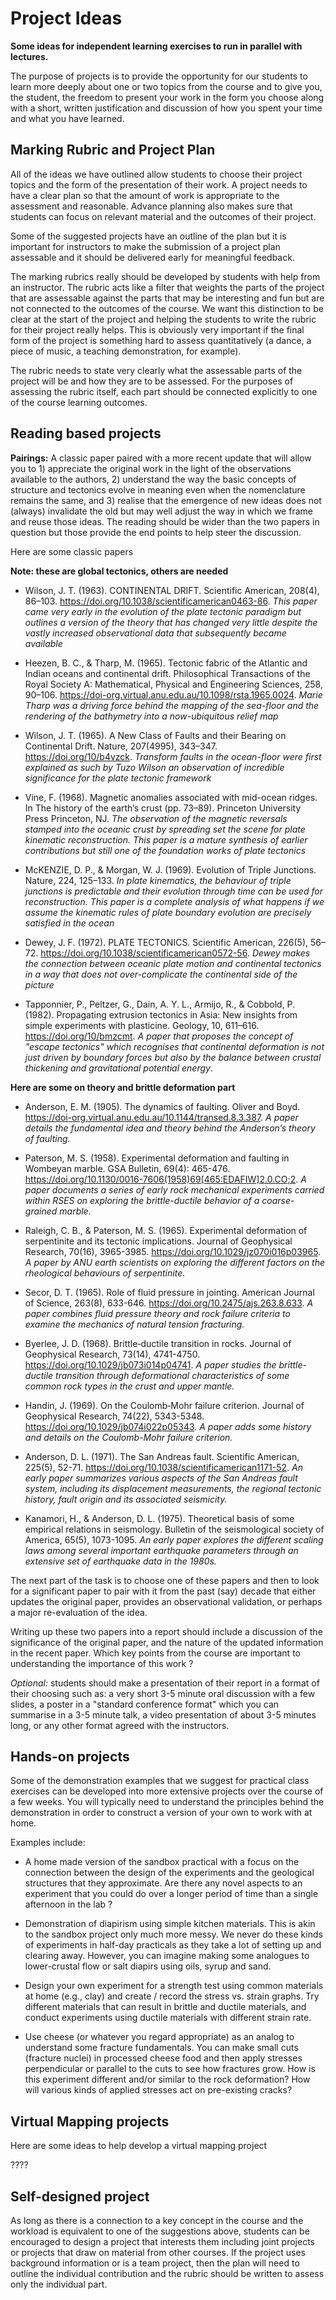 # Project Ideas

**Some ideas for independent learning exercises to run in parallel with lectures.**

The purpose of projects is to provide the opportunity for our students to learn more deeply about one or two topics from the course and to give you, the student, the freedom to present your work in the form you choose along with a short, written justification and discussion of how you spent your time and what you have learned.

## Marking Rubric and Project Plan

All of the ideas we have outlined allow students to choose their project topics and the form of the presentation of their work. A project needs to have a clear plan so that the amount of work is appropriate to the assessment and reasonable. Advance planning also makes sure that students can focus on relevant material and the outcomes of their project. 

Some of the suggested projects have an outline of the plan but it is important for instructors to make the submission of a project plan assessable and it should be delivered early for meaningful feedback.

The marking rubrics really should be developed by students with help from an instructor. The rubric acts like a filter that weights the parts of the project that are assessable against the parts that may be interesting and fun but are not connected to the outcomes of the course. We want this distinction to be clear at the start of the project and helping the students to write the rubric for their project really helps. This is obviously very important if the final form of the project is something hard to assess quantitatively (a dance, a piece of music, a teaching demonstration, for example).

The rubric needs to state very clearly what the assessable parts of the project will be and how they are to be assessed. For the purposes of assessing the rubric itself, each part should be connected explicitly to one of the course learning outcomes. 


## Reading based projects

**Pairings:** A classic paper paired with a more recent update that will allow you to 1) appreciate the original work in the light of the observations available to the authors, 2) understand the way the basic concepts of structure and tectonics evolve in meaning even when the nomenclature remains the same, and 3) realise that the emergence of new ideas does not (always) invalidate the old but may well adjust the way in which we frame and reuse those ideas. The reading should be wider than the two papers in question but those provide the end points to help steer the discussion. 

Here are some classic papers 

**Note: these are global tectonics, others are needed**

- Wilson, J. T. (1963). CONTINENTAL DRIFT. Scientific American, 208(4), 86–103. https://doi.org/10.1038/scientificamerican0463-86. *This paper came very early in the evolution of the plate tectonic paradigm but outlines a version of the theory that has changed very little despite the vastly increased observational data that subsequently became available*

- Heezen, B. C., & Tharp, M. (1965). Tectonic fabric of the Atlantic and Indian oceans and continental drift. Philosophical Transactions of the Royal Society A: Mathematical, Physical and Engineering Sciences, 258, 90–106. https://doi-org.virtual.anu.edu.au/10.1098/rsta.1965.0024. *Marie Tharp was a driving force
behind the mapping of the sea-floor and the rendering of the bathymetry into a now-ubiquitous relief map*

- Wilson, J. T. (1965). A New Class of Faults and their Bearing on Continental Drift. Nature, 207(4995), 343–347. https://doi.org/10/b4vzck. *Transform faults in the ocean-floor were first explained as such by Tuzo Wilson an observation of incredible significance for the plate tectonic framework*

- Vine, F. (1968). Magnetic anomalies associated with mid-ocean ridges. In The history of the earth’s crust (pp. 73–89). Princeton University Press Princeton, NJ. *The observation of the magnetic reversals stamped into the oceanic crust by spreading set the scene for plate kinematic reconstruction. This paper is a mature synthesis of earlier contributions but still one of the foundation works of plate tectonics*

- McKENZIE, D. P., & Morgan, W. J. (1969). Evolution of Triple Junctions. Nature, 224, 125–133. *In plate kinematics, the behaviour of triple junctions is predictable and their evolution through time can be used for reconstruction. This paper is a complete analysis of what happens if we assume the kinematic rules of plate boundary evolution are precisely satisfied in the ocean*

- Dewey, J. F. (1972). PLATE TECTONICS. Scientific American, 226(5), 56–72. https://doi.org/10.1038/scientificamerican0572-56. *Dewey makes the connection between oceanic plate motion and continental tectonics in a way that does not over-complicate the continental side of the picture*

- Tapponnier, P., Peltzer, G., Dain, A. Y. L., Armijo, R., & Cobbold, P. (1982). Propagating extrusion tectonics in Asia: New insights from simple experiments with plasticine. Geology, 10, 611–616. https://doi.org/10/bmzcmt. *A paper that proposes the concept of "escape tectonics" which recognises that continental deformation is not just driven by boundary forces but also by the balance between crustal thickening and gravitational potential energy*.

**Here are some on theory and brittle deformation part**

- Anderson, E. M. (1905). The dynamics of faulting. Oliver and Boyd. https://doi-org.virtual.anu.edu.au/10.1144/transed.8.3.387. *A paper details the fundamental idea and theory behind the Anderson’s theory of faulting.*

- Paterson, M. S. (1958). Experimental deformation and faulting in Wombeyan marble. GSA Bulletin, 69(4): 465-476. https://doi.org/10.1130/0016-7606(1958)69[465:EDAFIW]2.0.CO;2. *A paper documents a series of early rock mechanical experiments carried within RSES on exploring the brittle-ductile behavior of a coarse-grained marble.*

- Raleigh, C. B., & Paterson, M. S. (1965). Experimental deformation of serpentinite and its tectonic implications. Journal of Geophysical Research, 70(16), 3965-3985. https://doi.org/10.1029/jz070i016p03965. *A paper by ANU earth scientists on exploring the different factors on the rheological behaviours of serpentinite.*

- Secor, D. T. (1965). Role of fluid pressure in jointing. American Journal of Science, 263(8), 633-646. https://doi.org/10.2475/ajs.263.8.633. *A paper combines fluid pressure theory and rock failure criteria to examine the mechanics of natural tension fracturing.* 

- Byerlee, J. D. (1968). Brittle‐ductile transition in rocks. Journal of Geophysical Research, 73(14), 4741-4750. https://doi.org/10.1029/jb073i014p04741. *A paper studies the brittle-ductile transition through deformational characteristics of some common rock types in the crust and upper mantle.* 

- Handin, J. (1969). On the Coulomb‐Mohr failure criterion. Journal of Geophysical Research, 74(22), 5343-5348. https://doi.org/10.1029/jb074i022p05343. *A paper adds some history and details on the Coulomb-Mohr failure criterion.* 

- Anderson, D. L. (1971). The San Andreas fault. Scientific American, 225(5), 52-71. https://doi.org/10.1038/scientificamerican1171-52. *An early paper summarizes various aspects of the San Andreas fault system, including its displacement measurements, the regional tectonic history, fault origin and its associated seismicity.* 

- Kanamori, H., & Anderson, D. L. (1975). Theoretical basis of some empirical relations in seismology. Bulletin of the seismological society of America, 65(5), 1073-1095. *An early paper explores the different scaling laws among several important earthquake parameters through an extensive set of earthquake data in the 1980s.* 


The next part of the task is to choose one of these papers and then to look for a significant paper to pair with it from the past (say) decade that either updates the original paper, provides an observational validation, or perhaps a major re-evaluation of the idea. 

Writing up these two papers into a report should include a discussion of the significance of the original paper, and the nature of the updated information in the recent paper. Which key points from the course are important to understanding the importance of this work ?

*Optional:* students should make a presentation of their report in a format of their choosing such as: a very short 3-5 minute oral discussion with a few slides, a poster in a "standard conference format" which you can summarise in a 3-5 minute talk, a video presentation of about 3-5 minutes long, or any other format agreed with the instructors.

## Hands-on projects

Some of the demonstration examples that we suggest for practical class exercises can be developed into more extensive projects over the course of a few weeks. You will typically need to understand the principles behind the demonstration in order to construct a version of your own to work with at home. 

Examples include:

- A home made version of the sandbox practical with a focus on the connection between the design of the experiments and the geological structures that they approximate. Are there any novel aspects to an experiment that you could do over a longer period of time than a single afternoon in the lab ? 

- Demonstration of diapirism using simple kitchen materials. This is akin to the sandbox project only much more messy. We never do these kinds of experiments in half-day practicals as they take a lot of setting up and clearing away. However, you can imagine making some analogues to lower-crustal flow or salt diapirs using oils, syrup and sand. 

- Design your own experiment for a strength test using common materials at home (e.g., clay) and create / record the stress vs. strain graphs. Try different materials that can result in brittle and ductile materials, and conduct experiments using ductile materials with different strain rate.  

- Use cheese (or whatever you regard appropriate) as an analog to understand some fracture fundamentals. You can make small cuts (fracture nuclei) in processed cheese food and then apply stresses perpendicular or parallel to the cuts to see how fractures grow. How is this experiment different and/or similar to the rock deformation? How will various kinds of applied stresses act on pre-existing cracks?

## Virtual Mapping  projects

Here are some ideas to help develop a virtual mapping project 

????

## Self-designed project

As long as there is a connection to a key concept in the course and the workload is equivalent to one of the suggestions above, students can be encouraged to design a project that interests them including joint projects or projects that draw on material from other courses. If the project uses background information or is a team project, then the plan will need to outline the individual contribution and the rubric should be written to assess only the individual part. 
